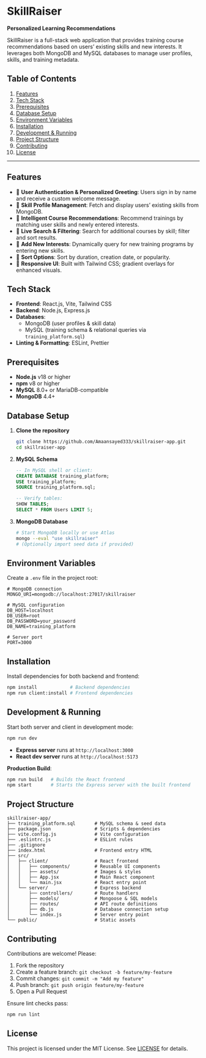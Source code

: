 # SkillRaiser

**Personalized Learning Recommendations**

SkillRaiser is a full-stack web application that provides training course recommendations based on users’ existing skills and new interests. It leverages both MongoDB and MySQL databases to manage user profiles, skills, and training metadata.

## Table of Contents

1. [Features](#features)
2. [Tech Stack](#tech-stack)
3. [Prerequisites](#prerequisites)
4. [Database Setup](#database-setup)
5. [Environment Variables](#environment-variables)
6. [Installation](#installation)
7. [Development & Running](#development--running)
8. [Project Structure](#project-structure)
9. [Contributing](#contributing)
10. [License](#license)

---

## Features

- 🔹 **User Authentication & Personalized Greeting**: Users sign in by name and receive a custom welcome message.
- 🔹 **Skill Profile Management**: Fetch and display users’ existing skills from MongoDB.
- 🔹 **Intelligent Course Recommendations**: Recommend trainings by matching user skills and newly entered interests.
- 🔹 **Live Search & Filtering**: Search for additional courses by skill; filter and sort results.
- 🔹 **Add New Interests**: Dynamically query for new training programs by entering new skills.
- 🔹 **Sort Options**: Sort by duration, creation date, or popularity.
- 🔹 **Responsive UI**: Built with Tailwind CSS; gradient overlays for enhanced visuals.

## Tech Stack

- **Frontend**: React.js, Vite, Tailwind CSS  
- **Backend**: Node.js, Express.js  
- **Databases**:
  - MongoDB (user profiles & skill data)  
  - MySQL (training schema & relational queries via `training_platform.sql`)  
- **Linting & Formatting**: ESLint, Prettier

## Prerequisites

- **Node.js** v18 or higher
- **npm** v8 or higher
- **MySQL** 8.0+ or MariaDB-compatible
- **MongoDB** 4.4+

## Database Setup

1. **Clone the repository**
   ```bash
   git clone https://github.com/Amaansayed333/skillraiser-app.git
   cd skillraiser-app
   ```

2. **MySQL Schema**
   ```sql
   -- In MySQL shell or client:
   CREATE DATABASE training_platform;
   USE training_platform;
   SOURCE training_platform.sql;

   -- Verify tables:
   SHOW TABLES;
   SELECT * FROM Users LIMIT 5;
   ```

3. **MongoDB Database**
   ```bash
   # Start MongoDB locally or use Atlas
   mongo --eval "use skillraiser"
   # (Optionally import seed data if provided)
   ```

## Environment Variables

Create a `.env` file in the project root:

```dotenv
# MongoDB connection
MONGO_URI=mongodb://localhost:27017/skillraiser

# MySQL configuration
DB_HOST=localhost
DB_USER=root
DB_PASSWORD=your_password
DB_NAME=training_platform

# Server port
PORT=3000
```

## Installation

Install dependencies for both backend and frontend:

```bash
npm install            # Backend dependencies
npm run client:install # Frontend dependencies
```

## Development & Running

Start both server and client in development mode:

```bash
npm run dev
```

- **Express server** runs at `http://localhost:3000`  
- **React dev server** runs at `http://localhost:5173`

**Production Build**:

```bash
npm run build   # Builds the React frontend
npm start       # Starts the Express server with the built frontend
```

## Project Structure

```
skillraiser-app/
├── training_platform.sql       # MySQL schema & seed data
├── package.json                # Scripts & dependencies
├── vite.config.js              # Vite configuration
├── .eslintrc.js                # ESLint rules
├── .gitignore
├── index.html                  # Frontend entry HTML
├── src/
│   ├── client/                 # React frontend
│   │   ├── components/         # Reusable UI components
│   │   ├── assets/             # Images & styles
│   │   ├── App.jsx             # Main React component
│   │   └── main.jsx            # React entry point
│   └── server/                 # Express backend
│       ├── controllers/        # Route handlers
│       ├── models/             # Mongoose & SQL models
│       ├── routes/             # API route definitions
│       ├── db.js               # Database connection setup
│       └── index.js            # Server entry point
└── public/                     # Static assets
```

## Contributing

Contributions are welcome! Please:

1. Fork the repository  
2. Create a feature branch: `git checkout -b feature/my-feature`  
3. Commit changes: `git commit -m "Add my feature"`  
4. Push branch: `git push origin feature/my-feature`  
5. Open a Pull Request

Ensure lint checks pass:
```bash
npm run lint
```

## License

This project is licensed under the MIT License. See [LICENSE](LICENSE) for details.

